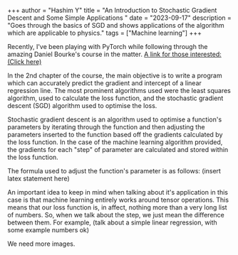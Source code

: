 +++
author = "Hashim Y"
title = "An Introduction to Stochastic Gradient Descent and Some Simple Applications "
date = "2023-09-17"
description = "Goes through the basics of SGD and shows applications of the algorithm which are applicable to physics."
tags = ["Machine learning"]
+++

Recently, I've been playing with PyTorch while following through the amazing Daniel Bourke's course in the matter. [A link for those interested: (Click here)](https://www.learnpytorch.io) 

In the 2nd chapter of the course, the main objective is to write a program which can accurately predict the gradient and intercept of a linear regression line. The most prominent algorithms used were the least squares algorithm, used to calculate the loss function, and the stochastic gradient descent (SGD) algorithm used to optimise the loss. 

Stochastic gradient descent is an algorithm used to optimise a function's parameters by iterating through the function and then adjusting the parameters inserted to the function based off the gradients calculated by the loss function. In the case of the machine learning algorithm provided, the gradients for each "step" of parameter are calculated and stored within the loss function. 

The formula used to adjust the function's parameter is as follows: (insert latex statement here)

An important idea to keep in mind when talking about it's application in this case is that machine learning entirely works around tensor operations. This means that our loss function is, in affect, nothing more than a very long list of numbers. So, when we talk about the step, we just mean the difference between them. For example, (talk about a simple linear regression, with some example numbers ok)

We need more images.


